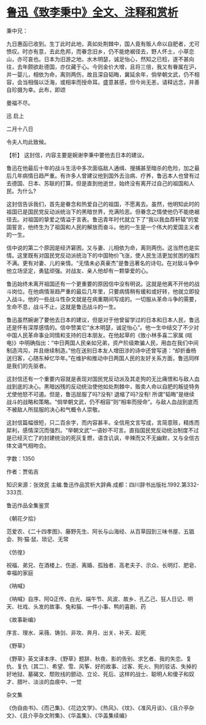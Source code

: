 # [鲁迅《致李秉中》全文、注释和赏析](https://www.vrrw.net/wx/9457.html)

秉中兄：

九日惠函已收到。生丁此时此地，真如处荆棘中，国人竟有贩人命以自肥者，尤可愤叹。时亦有意，去此危邦，而眷念旧乡，仍不能绝裾径去，野人怀土，小草恋山，亦可哀也。日本为旧游之地，水木明瑟，诚足怡心，然知之已稔，遂不甚向往，去年颇欲赴德国，亦仅藏于心。今则金价大增，且将三倍，我又有眷属在沪，并一婴儿，相依为命，离则两伤，故且深自韬晦，冀延余年，倘举朝文武，仍不相容，会当相偕以泛海，或相率而授命耳。盛意甚感，但今尚无恙，请释远念，并善自珍摄为幸。此布，即颂

曼福不尽。

迅 启上

二月十八日

令夫人均此致候。

【析】 这封信，内容主要是婉谢李秉中要他去日本的建议。



鲁迅在他最后十年的战斗生活中多次面临敌人通缉、搜捕甚至暗杀的危险，加之最后几年病情日趋严重。有许多人曾建议他到国外去治病、疗养，鲁迅本人也曾有过去德国、日本、苏联的打算。但是直到他逝世，始终没有离开过自己的祖国和人民。为什么?

这封信告诉我们，首先是眷念和热爱自己的祖国，不愿离去。虽然，他明知此时的祖国已是国民党反动派统治下的黑暗世界，充满险恶。但眷念之情使他仍不能绝裾径去。对祖国的挚爱之情溢于言表。鲁迅青年时代就立下了“我以我血荐轩辕”的爱国誓言，他终生为了祖国和人民的解放而奋斗。他的一生是一个伟大的爱国主义者的一生。

信中说的第二个原因是经济窘困，又与妻、儿相依为命，离则两伤。这当然也是实情。这里既有对国民党反动派统治下的中国物价飞涨，使人民生活更加贫困的强烈不满。更有对妻、儿的亲情。“无情未必真豪杰”是鲁迅著名的诗句。在对敌斗争中他立场坚定，勇猛顽强。对战友、亲人他却有一颗挚爱的心。

鲁迅始终未离开祖国还有一个更重要的原因信中没有明说。这就是他离不开他的战斗岗位。在他病情渐趋严重的最后几年里，只要病情稍有缓和或好转，他就立即投入战斗。他的一些战斗性杂文就是在病重期间写成的。一切服从革命斗争的需要，生命不息，战斗不止，这就是鲁迅战斗的一生。

鲁迅虽然婉谢了要他去日本的建议，但是对于他曾留学过的日本和日本人民，鲁迅还是怀有深厚感情的。信中赞美它“水木明瑟，诚足怡心”。他一生中结交了不少对中国人民革命事业同情和支持的日本朋友。在他起草的《致小林多喜二家属 (唁电)》中明确指出：“中日两国人民亲如兄弟，资产阶级欺骗人民，用血在我们中间制造鸿沟，并且继续制造。”他在送别日本友人增田涉的诗中还曾写道：“却折垂杨送归客，心随东棹忆华年。”在维护和推动中日两国人民的友好关系方面，鲁迅同样是我们的先驱者。

这封信还有一个重要内容就是表现对国民党反动派及其走狗的无比痛恨和与敌人血战到底的决心。黑暗凶残的反动统治使他如处荆棘中，贩卖人命以自肥的叛徒特务尤使他怒不可遏。但是，鲁迅屈服了吗?没有! 退缩了吗?没有! 所谓“韬晦”是继续战斗的战略和策略。“倘举朝文武，仍不相容”则“相率而授命”。与敌人血战到底而不被敌人所屈服的决心和气概令人崇敬。

这封信篇幅很短，只二百余字，而内容甚丰。全信用文言写成，言简意赅，精炼而犀利，感情深沉而强烈。“举朝文武”一语妙不可言。直指国民党反动统治制度不过是已经灭亡了的封建统治的死灰复燃，语含讥讽，辛辣而又不无幽默，又与全信古体文语气相吻合。

字数：1350

作者：贾佑吉

知识来源：张效民 主编.鲁迅作品赏析大辞典.成都：四川辞书出版社.1992.第332-333页.

鲁迅作品全集鉴赏

《朝花夕拾》

范爱农、《二十四孝图》、藤野先生、阿长与山海经、从百草园到三味书屋、五猖会、狗·猫·鼠、琐记、无常

《仿徨》

祝福、弟兄、在酒楼上、伤逝、离婚、孤独者、高老夫子、示众、长明灯、肥皂、幸福的家庭

《呐喊》

《呐喊》自序、阿Q正传、白光、端午节、风波、故乡、孔乙己、狂人日记、明天、社戏、头发的故事、兔和猫、一件小事、鸭的喜剧、药

《故事新编》

序言、理水、采薇、铸剑、非攻、奔月、出关、补天、起死

《野草》

《野草》英文译本序、《野草》题辞、秋夜、影的告别、求乞者、我的失恋、复仇、复仇〔其二〕、希望、雪、风筝、好的故事、过客、死火、狗的驳诘、失掉的好地狱、墓碣文、颓败线的颤动、立论、死后、这样的战士、聪明人和傻子和奴才、腊叶、淡淡的血痕中、一觉

杂文集

《伪自由书》、《而己集》、《花边文学》、《热风》、《坟》、《准风月谈》、《且介亭杂文》、《且介亭杂文附集》、《华盖集》、《华盖集续编》

